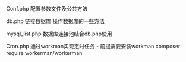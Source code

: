 Conf.php 配置参数文件及公共方法

db.php 链接数据库 操作数据库的一些方法

mysql_list.php 数据库连接池结合db.php使用

Cron.php 通过workman实现定时任务
    - 前提需要安装workman 
        composer require workerman/workerman
